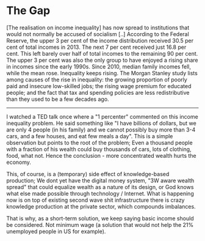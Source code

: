 # The Gap

[The  realisation on income inequality] has now spread to institutions that would not normally be accused of socialism [..] According to the Federal Reserve, the upper 3 per cent of the income distribution received 30.5 per cent of total incomes in 2013. The next 7 per cent received just 16.8 per cent. This left barely over half of total incomes to the remaining 90 per cent. The upper 3 per cent was also the only group to have enjoyed a rising share in incomes since the early 1990s. Since 2010, median family incomes fell, while the mean rose. Inequality keeps rising. The Morgan Stanley study lists among causes of the rise in inequality: the growing proportion of poorly paid and insecure low-skilled jobs; the rising wage premium for educated people; and the fact that tax and spending policies are less redistributive than they used to be a few decades ago. 

---

I watched a TED talk once where a "1 percenter" commented on this income inequality problem. He said something like "I have billions of dollars, but we are only 4 people (in his family) and we cannot possibly buy more than 3-4 cars, and a few houses, and eat few meals a day". This is a simple observation but points to the root of the problem; Even a thousand people with a fraction of his wealth could buy thousands of cars, lots of clothing, food, what not. Hence the conclusion - more concentrated wealth hurts the economy.

This, of course, is a (temporary) side effect of knowledge-based production; We dont yet have the digital money system, "3W aware wealth spread" that could equalize  wealth as a nature of its design, or God knows what else made possible through technology / Internet. What is happening now is on top of  existing second wave shit infrastructure there is crazy knowledge production at the private sector, which compounds imbalances.

That is why, as a short-term solution, we keep saying basic income should be considered. Not minimum wage (a solution that would not help the 21% unemployed people in US for example). 
















